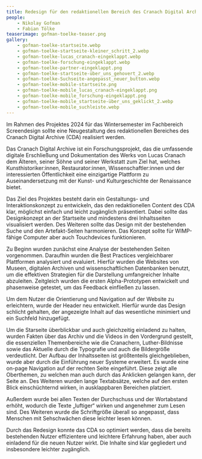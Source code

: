 ```yaml
---
title: Redesign für den redaktionellen Bereich des Cranach Digital Archive
people:
    - Nikolay Gofman
    - Fabian Tölke
teaserimage: gofman-toelke-teaser.png
gallery:
    - gofman-toelke-startseite.webp
    - gofman-toelke-startseite-kleiner_schritt_2.webp
    - gofman-toelke-lucas_cranach-eingeklappt.webp
    - gofman-toelke-forschung-eingeklappt.webp
    - gofman-toelke-partner-eingeklappt.png
    - gofman-toelke-startseite-über_uns_gehovert_2.webp
    - gofman-toelke-Suchseite-angepasst_neuer_button.webp
    - gofman-toelke-mobile-startseite.png
    - gofman-toelke-mobile_lucas_cranach-eingeklappt.png
    - gofman-toelke-mobile_forschung-eingeklappt.png
    - gofman-toelke-mobile_startseite-über_uns_geklickt_2.webp
    - gofman-toelke-mobile_suchleiste.webp
---
```


Im Rahmen des Projektes 2024 für das Wintersemester im Fachbereich Screendesign sollte eine Neugestaltung des redaktionellen Bereiches des Cranach Digital Archive (CDA) realisiert werden. 

Das Cranach Digital Archive ist ein Forschungsprojekt, das die umfassende digitale Erschließung und Dokumentation des Werks von Lucas Cranach dem Älteren, seiner Söhne und seiner Werkstatt zum Ziel hat, welches Kunsthistoriker:innen, Restaurator:innen, Wissenschaftler:innen und der interessierten Öffentlichkeit eine einzigartige Plattform zu Auseinandersetzung mit der Kunst- und Kulturgeschichte der Renaissance bietet.

Das Ziel des Projektes besteht darin ein Gestaltungs- und Interaktionskonzept zu entwickeln, das den redaktionellen Content des CDA klar, möglichst einfach und leicht zugänglich präsentiert. Dabei sollte das Designkonzept an der Startseite und mindestens drei Inhaltsseiten visualisiert werden. Des Weiteren sollte das Design mit der bestehenden Suche und den Artefakt-Seiten harmonieren. Das Konzept sollte für WIMP-fähige Computer aber auch Touchdevices funktionieren. 

Zu Beginn wurden zunächst eine Analyse der bestehenden Seiten vorgenommen. Daraufhin wurden die Best Practices vergleichbarer Plattformen analysiert und evaluiert. Hierfür wurden die Websites von Museen, digitalen Archiven und wissenschaftlichen Datenbanken benutzt, um die effektiven Strategien für die Darstellung umfangreicher Inhalte abzuleiten. Zeitgleich wurden die ersten Alpha-Prototypen entwickelt und phasenweise getestet, um das Feedback einfließen zu lassen. 

Um dem Nutzer die Orientierung und Navigation auf der Website zu erleichtern, wurde der Header neu entwickelt. Hierfür wurde das Design schlicht gehalten, der angezeigte Inhalt auf das wesentliche minimiert und ein Suchfeld hinzugefügt.

Um die Starseite überblickbar und auch gleichzeitig einladend zu halten, wurden Fakten über das Archiv und die Videos in den Vordergrund gestellt, die essenziellen Themenbereiche wie die Cranachern, Luther-Bildnisse sowie das Aktuelle durch die Typografie und auch die Bildergröße verdeutlicht.
Der Aufbau der Inhaltsseiten ist größtenteils gleichgeblieben, wurde aber durch die Einführung neuer Systeme erweitert. Es wurde eine on-page Navigation auf der rechten Seite eingeführt. Diese zeigt alle Oberthemen, zu welchen man auch durch das Anklicken gelangen kann, der Seite an. Des Weiteren wurden lange Textabsätze, welche auf den ersten Blick einschüchternd wirken, in ausklappbaren Bereichen platziert.

Außerdem wurde bei allen Texten der Durchschuss und der Wortabstand erhöht, wodurch die Texte „luftiger“ wirken und angenehmer zum Lesen sind. Des Weiteren wurde die Schriftgröße überall so angepasst, dass Menschen mit Sehschwächen diese leichter lesen können.

Durch das Redesign konnte das CDA so optimiert werden, dass die bereits bestehenden Nutzer effizientere und leichtere Erfahrung haben, aber auch einladend für die neuen Nutzer wirkt. Die Inhalte sind klar gegliedert und insbesondere leichter zugänglich.